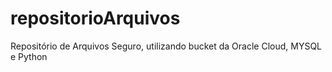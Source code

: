 # repositorioArquivos
Repositório de Arquivos Seguro, utilizando bucket da Oracle Cloud, MYSQL e Python
